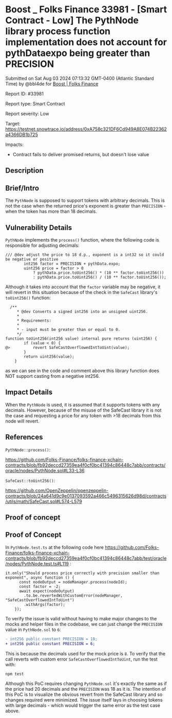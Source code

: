 # Boost \_ Folks Finance 33981 - \[Smart Contract - Low] The PythNode library process function implementation does not account for pythDataexpo being greater than PRECISION

Submitted on Sat Aug 03 2024 07:13:32 GMT-0400 (Atlantic Standard Time) by @bbl4de for [Boost | Folks Finance](https://immunefi.com/bounty/folksfinance-boost/)

Report ID: #33981

Report type: Smart Contract

Report severity: Low

Target: https://testnet.snowtrace.io/address/0xA758c321DF6Cd949A8E074B22362a4366DB1b725

Impacts:

* Contract fails to deliver promised returns, but doesn't lose value

## Description

## Brief/Intro

The `PythNode` is supposed to support tokens with arbitrary decimals. This is not the case when the returned price's exponent is greater than `PRECISION` - when the token has more than 18 decimals.

## Vulnerability Details

`PythNode` implements the `process()` function, where the following code is responsible for adjusting decimals:

```
/// @dev adjust the price to 18 d.p., exponent is a int32 so it could be negative or positive
        int256 factor = PRECISION + pythData.expo;
        uint256 price = factor > 0
            ? pythData.price.toUint256() * (10 ** factor.toUint256())
            : pythData.price.toUint256() / (10 ** factor.toUint256());
```

Although it takes into account that the `factor` variable may be negative, it will revert in this situation because of the check in the `SafeCast` library's `toUint256()` function:

```
  /**
     * @dev Converts a signed int256 into an unsigned uint256.
     *
     * Requirements:
     *
     * - input must be greater than or equal to 0.
     */
function toUint256(int256 value) internal pure returns (uint256) {
        if (value < 0) {
@>          revert SafeCastOverflowedIntToUint(value);
        }
        return uint256(value);
    }
```

as we can see in the code and comment above this library function does NOT support casting from a negative int256.

## Impact Details

When the `PythNode` is used, it is assumed that it supports tokens with any decimals. However, because of the misuse of the SafeCast library it is not the case and requesting a price for any token with >18 decimals from this node will revert.

## References

`PythNode::process()`:

https://github.com/Folks-Finance/folks-finance-xchain-contracts/blob/fb92deccd27359ea4f0cf0bc41394c86448c7abb/contracts/oracle/nodes/PythNode.sol#L33-L36

`SafeCast::toUint256()`:

https://github.com/OpenZeppelin/openzeppelin-contracts/blob/24a641d9c9e0137093592a466c5496315626d98d/contracts/utils/math/SafeCast.sol#L574-L579

## Proof of concept

## Proof of Concept

In `PythNode.test.ts` at the following code here https://github.com/Folks-Finance/folks-finance-xchain-contracts/blob/fb92deccd27359ea4f0cf0bc41394c86448c7abb/test/oracle/nodes/PythNode.test.ts#L119 :

```
it.only("Should process price correctly with precision smaller than exponent", async function () {
      const nodeOutput = nodeManager.process(nodeId);
      const factor = -2;
      await expect(nodeOutput)
        .to.be.revertedWithCustomError(nodeManager, "SafeCastOverflowedIntToUint")
        .withArgs(factor);
    });
```

To verify the issue is valid without having to make major changes to the mocks and helper files in the codebase, we can just change the `PRECISION` value in `PythNode.sol` to `6`:

```diff
- int256 public constant PRECISION = 18;
+ int256 public constant PRECISION = 6;
```

This is because the decimals used for the mock price is `8`. To verify that the call reverts with custom error `SafeCastOverflowedIntToUint`, run the test with:

```
npm test
```

Although this PoC requires changing `PythNode.sol` it's exactly the same as if the price had 20 decimals and the `PRECISION` was 18 as it is. The intention of this PoC is to visualize the obvious revert from the SafeCast library and so changes required were minimized. The issue itself lays in choosing tokens with large decimals - which would trigger the same error as the test case above.
